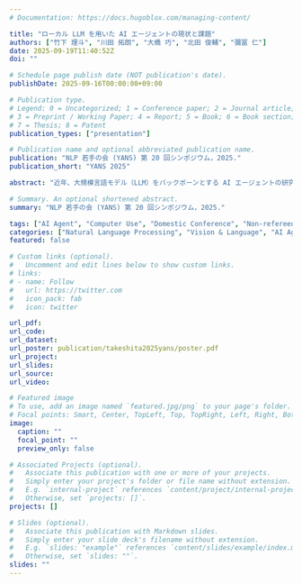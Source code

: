 ```yaml
---
# Documentation: https://docs.hugoblox.com/managing-content/

title: "ローカル LLM を用いた AI エージェントの現状と課題"
authors: ["竹下 理斗", "川田 拓朗", "大橋 巧", "北田 俊輔", "彌冨 仁"]
date: 2025-09-19T11:40:52Z
doi: ""

# Schedule page publish date (NOT publication's date).
publishDate: 2025-09-16T00:00:00+09:00

# Publication type.
# Legend: 0 = Uncategorized; 1 = Conference paper; 2 = Journal article;
# 3 = Preprint / Working Paper; 4 = Report; 5 = Book; 6 = Book section;
# 7 = Thesis; 8 = Patent
publication_types: ["presentation"]

# Publication name and optional abbreviated publication name.
publication: "NLP 若手の会 (YANS) 第 20 回シンポジウム，2025."
publication_short: "YANS 2025"

abstract: "近年、大規模言語モデル（LLM）をバックボーンとする AI エージェントの研究が急速に発展している。特に GPT-4o や Gemini などの高性能なクローズド大規模モデルが広く利用されているが、一方で、利用コスト・透明性・データ主権の課題が指摘されている。本研究ではローカル環境で動作可能な軽量 LLM（ローカル LLM）に着目し、AI エージェントとしての可用性を評価した。LLM でも難易度が高いデスクトップ環境アプリケーションの操作タスクを含むベンチマーク OSWorld を用い、複数のローカル LLM を AI エージェントとして活用し、タスク成功率と推論過程を比較した。その結果、いずれのローカル LLM もクローズド大型モデルに比べて性能は大幅に劣るものの、モデル規模の拡大に伴いタスク成功率の改善傾向が確認された。"

# Summary. An optional shortened abstract.
summary: "NLP 若手の会 (YANS) 第 20 回シンポジウム，2025."

tags: ["AI Agent", "Computer Use", "Domestic Conference", "Non-refereed", "YANS"]
categories: ["Natural Language Processing", "Vision & Language", "AI Agent"]
featured: false

# Custom links (optional).
#   Uncomment and edit lines below to show custom links.
# links:
# - name: Follow
#   url: https://twitter.com
#   icon_pack: fab
#   icon: twitter

url_pdf:
url_code:
url_dataset:
url_poster: publication/takeshita2025yans/poster.pdf
url_project:
url_slides:
url_source:
url_video:

# Featured image
# To use, add an image named `featured.jpg/png` to your page's folder. 
# Focal points: Smart, Center, TopLeft, Top, TopRight, Left, Right, BottomLeft, Bottom, BottomRight.
image:
  caption: ""
  focal_point: ""
  preview_only: false

# Associated Projects (optional).
#   Associate this publication with one or more of your projects.
#   Simply enter your project's folder or file name without extension.
#   E.g. `internal-project` references `content/project/internal-project/index.md`.
#   Otherwise, set `projects: []`.
projects: []

# Slides (optional).
#   Associate this publication with Markdown slides.
#   Simply enter your slide deck's filename without extension.
#   E.g. `slides: "example"` references `content/slides/example/index.md`.
#   Otherwise, set `slides: ""`.
slides: ""
---
```

